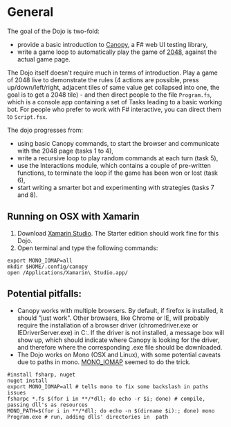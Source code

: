 # General

The goal of the Dojo is two-fold:
* provide a basic introduction to [Canopy][canopy], a F# web UI testing library,
* write a game loop to automatically play the game of [2048][2048], against the actual game page. 

The Dojo itself doesn't require much in terms of introduction. Play a game of 2048 live to demonstrate the rules (4 actions are possible, press up/down/left/right, adjacent tiles of same value get collapsed into one, the goal is to get a 2048 tile) - and then direct people to the file `Program.fs`, which is a console app containing a set of Tasks leading to a basic working bot. For people who prefer to work with F# interactive, you can direct them to `Script.fsx`.

The dojo progresses from:
* using basic Canopy commands, to start the browser and communicate with the 2048 page (tasks 1 to 4),
* write a recursive loop to play random commands at each turn (task 5),
* use the Interactions module, which contains a couple of pre-written functions, to terminate the loop if the game has been won or lost (task 6),
* start writing a smarter bot and experimenting with strategies (tasks 7 and 8).

## Running on OSX with Xamarin

1. Download [Xamarin Studio]. The Starter edition should work fine for this Dojo. 
2. Open terminal and type the following commands:

```
export MONO_IOMAP=all
mkdir $HOME/.config/canopy
open /Applications/Xamarin\ Studio.app/
```

## Potential pitfalls:
* Canopy works with multiple browsers. By default, if firefox is installed, it should "just work". Other browsers, like Chrome or IE, will probably require the installation of a browser driver (chromedriver.exe or IEDriverServer.exe) in C:\. If the driver is not installed, a message box will show up, which should indicate where Canopy is looking for the driver, and therefore where the corresponding .exe file should be downloaded.
* The Dojo works on Mono (OSX and Linux), with some potential caveats due to paths in mono. [MONO_IOMAP][mono-iomap] seemed to do the trick. 
```
#install fsharp, nuget   
nuget install   
export MONO_IOMAP=all # tells mono to fix some backslash in paths issues   
fsharpc *.fs $(for i in **/*dll; do echo -r $i; done) # compile, passing dll's as resources   
MONO_PATH=$(for i in **/*dll; do echo -n $(dirname $i):; done) mono Program.exe # run, adding dlls' directories in  path   
```

[canopy]: http://lefthandedgoat.github.io/canopy/ "Canopy"
[2048]: http://gabrielecirulli.github.io/2048/ "2048"
[mono-iomap]: http://mono-project.com/MONO_IOMAP "MONO IOMAP"
[Xamarin Studio]: http://xamarin.com/download
